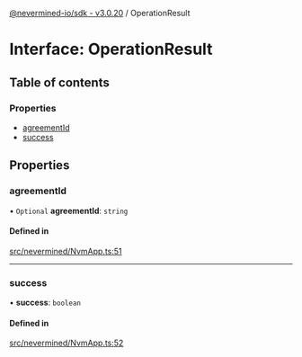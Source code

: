 [@nevermined-io/sdk - v3.0.20](../code-reference.md) / OperationResult

# Interface: OperationResult

## Table of contents

### Properties

- [agreementId](OperationResult.md#agreementid)
- [success](OperationResult.md#success)

## Properties

### agreementId

• `Optional` **agreementId**: `string`

#### Defined in

[src/nevermined/NvmApp.ts:51](https://github.com/nevermined-io/sdk-js/blob/fda834d746a6bb5136bf84409374b98a30682055/src/nevermined/NvmApp.ts#L51)

---

### success

• **success**: `boolean`

#### Defined in

[src/nevermined/NvmApp.ts:52](https://github.com/nevermined-io/sdk-js/blob/fda834d746a6bb5136bf84409374b98a30682055/src/nevermined/NvmApp.ts#L52)
